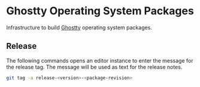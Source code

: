 Ghostty Operating System Packages
=================================

Infrastructure to build [Ghostty](https://ghostty.org/) operating system packages.

## Release

The following commands opens an editor instance to enter the message for the
release tag. The message will be used as text for the release notes.

```sh
git tag -a release-<version>-<package-revision>
```

